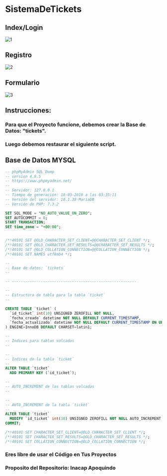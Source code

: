 # SistemaDeTickets

## Index/Login
![1](https://user-images.githubusercontent.com/7959627/54503654-f75dcc00-490e-11e9-8d9b-f9d012aabb5e.PNG)
## Registro
![2](https://user-images.githubusercontent.com/7959627/54503661-f9278f80-490e-11e9-8cda-26b7a616a5c1.PNG)
## Formulario
![3](https://user-images.githubusercontent.com/7959627/54503667-f9c02600-490e-11e9-9ee9-14208efd6ec5.PNG)


## Instrucciones:
### Para que el Proyecto funcione, debemos crear la Base de Datos: "tickets".
### Luego debemos restaurar el siguiente script.
## Base de Datos MYSQL

```sql
-- phpMyAdmin SQL Dump
-- version 4.8.5
-- https://www.phpmyadmin.net/
--
-- Servidor: 127.0.0.1
-- Tiempo de generación: 18-03-2019 a las 03:35:11
-- Versión del servidor: 10.1.38-MariaDB
-- Versión de PHP: 7.3.2

SET SQL_MODE = "NO_AUTO_VALUE_ON_ZERO";
SET AUTOCOMMIT = 0;
START TRANSACTION;
SET time_zone = "+00:00";


/*!40101 SET @OLD_CHARACTER_SET_CLIENT=@@CHARACTER_SET_CLIENT */;
/*!40101 SET @OLD_CHARACTER_SET_RESULTS=@@CHARACTER_SET_RESULTS */;
/*!40101 SET @OLD_COLLATION_CONNECTION=@@COLLATION_CONNECTION */;
/*!40101 SET NAMES utf8mb4 */;

--
-- Base de datos: `tickets`
--

-- --------------------------------------------------------

--
-- Estructura de tabla para la tabla `ticket`
--

CREATE TABLE `ticket` (
  `id_ticket` int(10) UNSIGNED ZEROFILL NOT NULL,
  `fecha_creado` datetime NOT NULL DEFAULT CURRENT_TIMESTAMP,
  `fecha_actualizado` datetime NOT NULL DEFAULT CURRENT_TIMESTAMP ON UPDATE CURRENT_TIMESTAMP
) ENGINE=InnoDB DEFAULT CHARSET=latin1;

--
-- Índices para tablas volcadas
--

--
-- Indices de la tabla `ticket`
--
ALTER TABLE `ticket`
  ADD PRIMARY KEY (`id_ticket`);

--
-- AUTO_INCREMENT de las tablas volcadas
--

--
-- AUTO_INCREMENT de la tabla `ticket`
--
ALTER TABLE `ticket`
  MODIFY `id_ticket` int(10) UNSIGNED ZEROFILL NOT NULL AUTO_INCREMENT;
COMMIT;

/*!40101 SET CHARACTER_SET_CLIENT=@OLD_CHARACTER_SET_CLIENT */;
/*!40101 SET CHARACTER_SET_RESULTS=@OLD_CHARACTER_SET_RESULTS */;
/*!40101 SET COLLATION_CONNECTION=@OLD_COLLATION_CONNECTION */;
```

### Eres libre de usar el Código en Tus Proyectos
### Proposito del Repositorio: Inacap Apoquindo
